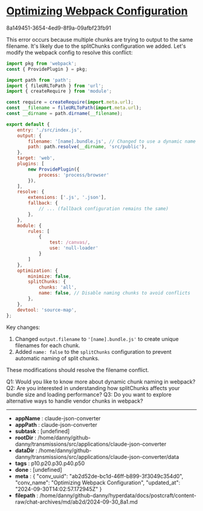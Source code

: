 # [Optimizing Webpack Configuration](https://claude.ai/chat/ab2d52de-bc1d-46ff-b899-3f3049c354d0)

8a149451-3654-4ed9-8f9a-09afbf23fb91

 This error occurs because multiple chunks are trying to output to the same filename. It's likely due to the splitChunks configuration we added. Let's modify the webpack config to resolve this conflict:

```javascript
import pkg from 'webpack';
const { ProvidePlugin } = pkg;

import path from 'path';
import { fileURLToPath } from 'url';
import { createRequire } from 'module';

const require = createRequire(import.meta.url);
const __filename = fileURLToPath(import.meta.url);
const __dirname = path.dirname(__filename);

export default {
    entry: './src/index.js',
    output: {
        filename: '[name].bundle.js', // Changed to use a dynamic name
        path: path.resolve(__dirname, 'src/public'),
    },
    target: 'web',
    plugins: [
        new ProvidePlugin({
            process: 'process/browser'
        }),
    ],
    resolve: {
        extensions: ['.js', '.json'],
        fallback: {
            // ... (fallback configuration remains the same)
        },
    },
    module: {
        rules: [
            {
                test: /canvas/,
                use: 'null-loader'
            }
        ]
    },
    optimization: {
        minimize: false,
        splitChunks: {
            chunks: 'all',
            name: false, // Disable naming chunks to avoid conflicts
        },
    },
    devtool: 'source-map',
};
```

Key changes:
1. Changed `output.filename` to `'[name].bundle.js'` to create unique filenames for each chunk.
2. Added `name: false` to the `splitChunks` configuration to prevent automatic naming of split chunks.

These modifications should resolve the filename conflict.

Q1: Would you like to know more about dynamic chunk naming in webpack?
Q2: Are you interested in understanding how splitChunks affects your bundle size and loading performance?
Q3: Do you want to explore alternative ways to handle vendor chunks in webpack?

---

* **appName** : claude-json-converter
* **appPath** : claude-json-converter
* **subtask** : [undefined]
* **rootDir** : /home/danny/github-danny/transmissions/src/applications/claude-json-converter
* **dataDir** : /home/danny/github-danny/transmissions/src/applications/claude-json-converter/data
* **tags** : p10.p20.p30.p40.p50
* **done** : [undefined]
* **meta** : {
  "conv_uuid": "ab2d52de-bc1d-46ff-b899-3f3049c354d0",
  "conv_name": "Optimizing Webpack Configuration",
  "updated_at": "2024-09-30T14:02:57.172945Z"
}
* **filepath** : /home/danny/github-danny/hyperdata/docs/postcraft/content-raw/chat-archives/md/ab2d/2024-09-30_8a1.md